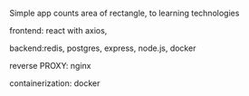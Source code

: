 Simple app counts area of rectangle, to learning technologies

frontend: react with axios,

backend:redis, postgres, express, node.js, docker

reverse PROXY: nginx

containerization: docker
